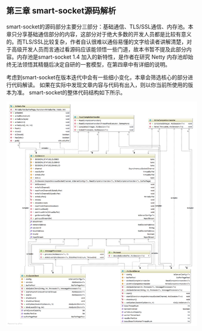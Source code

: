 
## 第三章 smart-socket源码解析

smart-socket的源码部分主要分三部分：基础通信、TLS/SSL通信、内存池。本章只分享基础通信部分的内容，这部分对于绝大多数的开发人员都是比较有意义的。而TLS/SSL比较复杂，作者自认很难以通俗易懂的文字给读者讲解清楚，对于高级开发人员而言通过看源码应该能领悟一些门道，故本书暂不提及此部分内容。内存池是smart-socket 1.4 加入的新特性，是作者在研究 Netty 内存池却始终无法领悟其精髓后决定自研的一套模型，在第四章中有详细的说明。

考虑到smart-socket在版本迭代中会有一些细小变化，本章会筛选核心的部分进行代码解读。
如果在实际中发现文章内容与代码有出入，则以你当前所使用的版本为准。
smart-socket的整体代码结构如下所示。
 
![image-20190112180507926](aio_core_uml.png)
